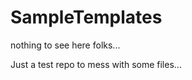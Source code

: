 SampleTemplates
===============

nothing to see here folks...

Just a test repo to mess with some files... 
